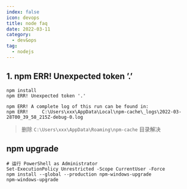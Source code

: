 ```yaml
---
index: false
icon: devops
title: node faq
date: 2022-03-11
category:
  - dev&ops
tag:
  - nodejs
---
```




## 1. npm ERR! Unexpected token ’.’

```shell
npm install
npm ERR! Unexpected token '.'

npm ERR! A complete log of this run can be found in:
npm ERR!     C:\Users\xxx\AppData\Local\npm-cache\_logs\2022-03-28T00_39_58_215Z-debug-0.log
```

> 删除 `C:\Users\xxx\AppData\Roaming\npm-cache` 目录解决

## npm upgrade

```shell
# 运行 PowerShell as Administrator
Set-ExecutionPolicy Unrestricted -Scope CurrentUser -Force
npm install --global --production npm-windows-upgrade
npm-windows-upgrade
```